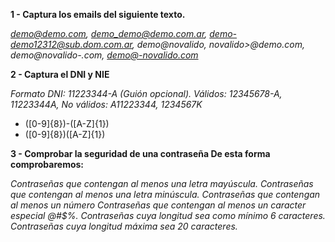 **1 - Captura los emails del siguiente texto.**

*demo@demo.com, demo_demo@demo.com.ar, demo-demo12312@sub.dom.com.ar, demo@novalido,
  novalido>@demo.com, demo@novalido-.com, demo@-novalido.com*


**2 - Captura el DNI y NIE**

*Formato DNI: 11223344-A (Guión opcional).
Válidos: 12345678-A, 11223344A,
No válidos: A11223344, 1234567K*

- ([0-9]{8})-([A-Z]{1})
- ([0-9]{8})([A-Z]{1})

**3 - Comprobar la seguridad de una contraseña
De esta forma comprobaremos:**

*Contraseñas que contengan al menos una letra mayúscula.
Contraseñas que contengan al menos una letra minúscula.
Contraseñas que contengan al menos un número
Contraseñas que contengan al menos un caracter especial @#$%.
Contraseñas cuya longitud sea como mínimo 6 caracteres.
Contraseñas cuya longitud máxima sea 20 caracteres.*

